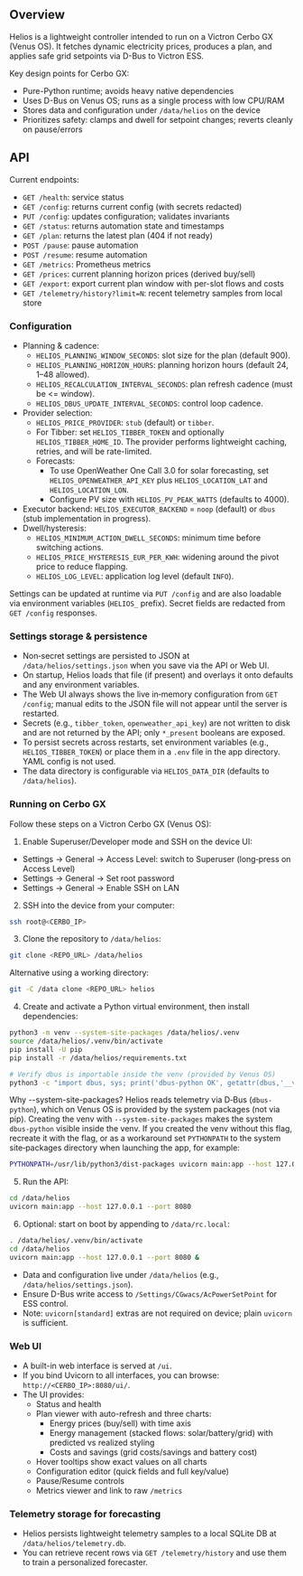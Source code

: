 ## Overview

Helios is a lightweight controller intended to run on a Victron Cerbo GX (Venus OS). It fetches
dynamic electricity prices, produces a plan, and applies safe grid setpoints via D-Bus to Victron ESS.

Key design points for Cerbo GX:

- Pure-Python runtime; avoids heavy native dependencies
- Uses D-Bus on Venus OS; runs as a single process with low CPU/RAM
- Stores data and configuration under `/data/helios` on the device
- Prioritizes safety: clamps and dwell for setpoint changes; reverts cleanly on pause/errors

## API

Current endpoints:

- `GET /health`: service status
- `GET /config`: returns current config (with secrets redacted)
- `PUT /config`: updates configuration; validates invariants
- `GET /status`: returns automation state and timestamps
- `GET /plan`: returns the latest plan (404 if not ready)
- `POST /pause`: pause automation
- `POST /resume`: resume automation
- `GET /metrics`: Prometheus metrics
- `GET /prices`: current planning horizon prices (derived buy/sell)
- `GET /export`: export current plan window with per-slot flows and costs
- `GET /telemetry/history?limit=N`: recent telemetry samples from local store

### Configuration

- Planning & cadence:
  - `HELIOS_PLANNING_WINDOW_SECONDS`: slot size for the plan (default 900).
  - `HELIOS_PLANNING_HORIZON_HOURS`: planning horizon hours (default 24, 1–48 allowed).
  - `HELIOS_RECALCULATION_INTERVAL_SECONDS`: plan refresh cadence (must be <= window).
  - `HELIOS_DBUS_UPDATE_INTERVAL_SECONDS`: control loop cadence.
- Provider selection:
  - `HELIOS_PRICE_PROVIDER`: `stub` (default) or `tibber`.
  - For Tibber: set `HELIOS_TIBBER_TOKEN` and optionally `HELIOS_TIBBER_HOME_ID`. The
    provider performs lightweight caching, retries, and will be rate-limited.
  - Forecasts:
    - To use OpenWeather One Call 3.0 for solar forecasting, set `HELIOS_OPENWEATHER_API_KEY` plus `HELIOS_LOCATION_LAT` and `HELIOS_LOCATION_LON`.
    - Configure PV size with `HELIOS_PV_PEAK_WATTS` (defaults to 4000).
- Executor backend: `HELIOS_EXECUTOR_BACKEND` = `noop` (default) or `dbus` (stub implementation in progress).
- Dwell/hysteresis:
  - `HELIOS_MINIMUM_ACTION_DWELL_SECONDS`: minimum time before switching actions.
  - `HELIOS_PRICE_HYSTERESIS_EUR_PER_KWH`: widening around the pivot price to reduce flapping.
  - `HELIOS_LOG_LEVEL`: application log level (default `INFO`).

Settings can be updated at runtime via `PUT /config` and are also loadable via environment variables (`HELIOS_` prefix). Secret fields are redacted from `GET /config` responses.

### Settings storage & persistence

- Non‑secret settings are persisted to JSON at `/data/helios/settings.json` when you save via the API or Web UI.
- On startup, Helios loads that file (if present) and overlays it onto defaults and any environment variables.
- The Web UI always shows the live in‑memory configuration from `GET /config`; manual edits to the JSON file will not appear until the server is restarted.
- Secrets (e.g., `tibber_token`, `openweather_api_key`) are not written to disk and are not returned by the API; only `*_present` booleans are exposed.
- To persist secrets across restarts, set environment variables (e.g., `HELIOS_TIBBER_TOKEN`) or place them in a `.env` file in the app directory. YAML config is not used.
- The data directory is configurable via `HELIOS_DATA_DIR` (defaults to `/data/helios`).

### Running on Cerbo GX

Follow these steps on a Victron Cerbo GX (Venus OS):

1) Enable Superuser/Developer mode and SSH on the device UI:

- Settings → General → Access Level: switch to Superuser (long‑press on Access Level)
- Settings → General → Set root password
- Settings → General → Enable SSH on LAN

2) SSH into the device from your computer:

```bash
ssh root@<CERBO_IP>
```

3) Clone the repository to `/data/helios`:

```bash
git clone <REPO_URL> /data/helios
```

Alternative using a working directory:

```bash
git -C /data clone <REPO_URL> helios
```

4) Create and activate a Python virtual environment, then install dependencies:

```bash
python3 -m venv --system-site-packages /data/helios/.venv
source /data/helios/.venv/bin/activate
pip install -U pip
pip install -r /data/helios/requirements.txt

# Verify dbus is importable inside the venv (provided by Venus OS)
python3 -c "import dbus, sys; print('dbus-python OK', getattr(dbus,'__version__','?'))"
```

Why --system-site-packages? Helios reads telemetry via D‑Bus (`dbus-python`), which on Venus OS is provided by the system packages (not via pip). Creating the venv with `--system-site-packages` makes the system `dbus-python` visible inside the venv. If you created the venv without this flag, recreate it with the flag, or as a workaround set `PYTHONPATH` to the system site‑packages directory when launching the app, for example:

```bash
PYTHONPATH=/usr/lib/python3/dist-packages uvicorn main:app --host 127.0.0.1 --port 8080
```

5) Run the API:

```bash
cd /data/helios
uvicorn main:app --host 127.0.0.1 --port 8080
```

6) Optional: start on boot by appending to `/data/rc.local`:

```sh
. /data/helios/.venv/bin/activate
cd /data/helios
uvicorn main:app --host 127.0.0.1 --port 8080 &
```

- Data and configuration live under `/data/helios` (e.g., `/data/helios/settings.json`).
- Ensure D-Bus write access to `/Settings/CGwacs/AcPowerSetPoint` for ESS control.
- Note: `uvicorn[standard]` extras are not required on device; plain `uvicorn` is sufficient.

### Web UI

- A built-in web interface is served at `/ui`.
- If you bind Uvicorn to all interfaces, you can browse: `http://<CERBO_IP>:8080/ui/`.
- The UI provides:
  - Status and health
  - Plan viewer with auto-refresh and three charts:
    - Energy prices (buy/sell) with time axis
    - Energy management (stacked flows: solar/battery/grid) with predicted vs realized styling
    - Costs and savings (grid costs/savings and battery cost)
  - Hover tooltips show exact values on all charts
  - Configuration editor (quick fields and full key/value)
  - Pause/Resume controls
  - Metrics viewer and link to raw `/metrics`

### Telemetry storage for forecasting

- Helios persists lightweight telemetry samples to a local SQLite DB at `/data/helios/telemetry.db`.
- You can retrieve recent rows via `GET /telemetry/history` and use them to train a personalized forecaster.